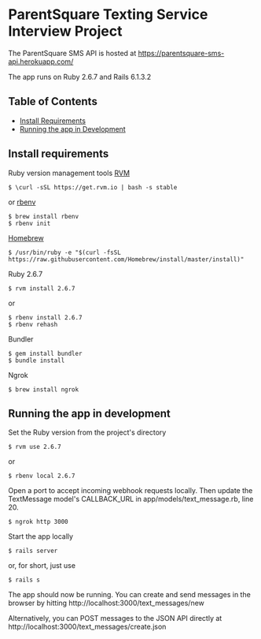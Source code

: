 # ParentSquare Texting Service Interview Project

The ParentSquare SMS API is hosted at https://parentsquare-sms-api.herokuapp.com/

The app runs on Ruby 2.6.7 and Rails 6.1.3.2

## Table of Contents

* [Install Requirements](#install-requirements)
* [Running the app in Development](#running-the-app-in-development)

## Install requirements

Ruby version management tools
  [RVM](https://rvm.io/rvm/install)
  ```
  $ \curl -sSL https://get.rvm.io | bash -s stable
  ```
  or
  [rbenv](https://github.com/rbenv/rbenv)
  ```
  $ brew install rbenv
  $ rbenv init
  ```

[Homebrew](https://brew.sh/)
```
$ /usr/bin/ruby -e "$(curl -fsSL https://raw.githubusercontent.com/Homebrew/install/master/install)"
```

Ruby 2.6.7
```
$ rvm install 2.6.7
```
or
```
$ rbenv install 2.6.7
$ rbenv rehash
```

Bundler
```
$ gem install bundler
$ bundle install
```

Ngrok
```
$ brew install ngrok
```

## Running the app in development

Set the Ruby version from the project's directory

```
$ rvm use 2.6.7
```
or
```
$ rbenv local 2.6.7
```

Open a port to accept incoming webhook requests locally. Then update the TextMessage model's CALLBACK_URL in app/models/text_message.rb, line 20.

```
$ ngrok http 3000
```

Start the app locally

```
$ rails server
```

or, for short, just use

```
$ rails s
```

The app should now be running.
You can create and send messages in the browser by hitting http://localhost:3000/text_messages/new

Alternatively, you can POST messages to the JSON API directly at http://localhost:3000/text_messages/create.json